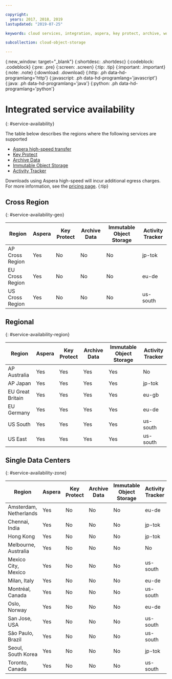 ```yaml
---

copyright:
  years: 2017, 2018, 2019
lastupdated: "2019-07-25"

keywords: cloud services, integration, aspera, key protect, archive, worm

subcollection: cloud-object-storage

---
```

{:new_window: target="_blank"}
{:shortdesc: .shortdesc}
{:codeblock: .codeblock}
{:pre: .pre}
{:screen: .screen}
{:tip: .tip}
{:important: .important}
{:note: .note}
{:download: .download} 
{:http: .ph data-hd-programlang='http'} 
{:javascript: .ph data-hd-programlang='javascript'} 
{:java: .ph data-hd-programlang='java'} 
{:python: .ph data-hd-programlang='python'}

# Integrated service availability
{: #service-availability}

The table below describes the regions where the following services are supported
* [Aspera high-speed transfer](/docs/services/cloud-object-storage/basics?topic=cloud-object-storage-aspera)
* [Key Protect](/docs/services/cloud-object-storage/basics/cloud-object-storage/basics?topic=cloud-object-storage-encryption#sse-kp)
* [Archive Data](/docs/services/cloud-object-storage/basics?topic=cloud-object-storage-archive)
* [Immutable Object Storage](/docs/services/cloud-object-storage/basics?topic=cloud-object-storage-immutable)
* [Activity Tracker](docs/services/Activity-Tracker-with-LogDNA?topic=logdnaat-getting-started#getting-started)


Downloads using Aspera high-speed will incur additional egress charges. For more information, see the [pricing page](https://www.ibm.com/cloud/object-storage).
{:tip}

## Cross Region
{: #service-availability-geo}

<table>
  <thead>
    <tr>
      <th>Region</th>
      <th>Aspera</th>
      <th>Key Protect</th>
      <th>Archive Data</th>
      <th>Immutable Object Storage</th>
      <th>Activity Tracker</th>
    </tr>
  </thead>
  <tr>
    <td>AP Cross Region</td>
    <td>Yes</td>
    <td>No</td>
    <td>No</td>
    <td>No</td>
    <td>jp-tok</td>
  </tr>
  <tr>
    <td>EU Cross Region</td>
    <td>Yes</td>
    <td>No</td>
    <td>No</td>
    <td>No</td>
    <td>eu-de</td>
  </tr>
  <tr>
    <td>US Cross Region</td>
    <td>Yes</td>
    <td>No</td>
    <td>No</td>
    <td>No</td>
    <td>us-south</td>
  </tr>
 </table>





## Regional
{: #service-availability-region}

<table>
  <thead>
    <tr>
      <th>Region</th>
      <th>Aspera</th>
      <th>Key Protect</th>
      <th>Archive Data</th>
      <th>Immutable Object Storage</th>
      <th>Activity Tracker</th>
    </tr>
  </thead>
   <tr>
    <td>AP Australia</td>
    <td>Yes</td>
    <td>Yes</td>
    <td>Yes</td>
    <td>Yes</td>
    <td>No</td>
   </tr>
   <tr>
    <td>AP Japan</td>
    <td>Yes</td>
    <td>Yes</td>
    <td>Yes</td>
    <td>Yes</td>
    <td>jp-tok</td>
   </tr>
   <tr>
    <td>EU Great Britain</td>
    <td>Yes</td>
    <td>Yes</td>
    <td>Yes</td>
    <td>Yes</td>
    <td>eu-gb</td>
   </tr>
   <tr>
    <td>EU Germany</td>
    <td>Yes</td>
    <td>Yes</td>
    <td>Yes</td>
    <td>Yes</td>
    <td>eu-de</td>
   </tr>
   <tr>
    <td>US South</td>
    <td>Yes</td>
    <td>Yes</td>
    <td>Yes</td>
    <td>Yes</td>
    <td>us-south</td>
   </tr>
   <tr>
    <td>US East</td>
    <td>Yes</td>
    <td>Yes</td>
    <td>Yes</td>
    <td>Yes</td>
    <td>us-south</td>
   </tr>
</table>



## Single Data Centers
{: #service-availability-zone}

<table>
  <thead>
    <tr>
      <th>Region</th>
      <th>Aspera</th>
      <th>Key Protect</th>
      <th>Archive Data</th>
      <th>Immutable Object Storage</th>
      <th>Activity Tracker</th>
    </tr>
  </thead>
  <tr>
    <td>Amsterdam, Netherlands</td>
    <td>Yes</td>
    <td>No</td>
    <td>No</td>
    <td>No</td>
    <td>eu-de</td>
  </tr>
  <tr>
    <td>Chennai, India</td>
    <td>Yes</td>
    <td>No</td>
    <td>No</td>
    <td>No</td>
    <td>jp-tok</td>
  </tr>
  <tr>
    <td>Hong Kong</td>
    <td>Yes</td>
    <td>No</td>
    <td>No</td>
    <td>No</td>
    <td>jp-tok</td>
  </tr>
  <tr>
    <td>Melbourne, Australia</td>
    <td>Yes</td>
    <td>No</td>
    <td>No</td>
    <td>No</td>
    <td>No</td>
  </tr>
  <tr>
    <td>Mexico City, Mexico</td>
    <td>Yes</td>
    <td>No</td>
    <td>No</td>
    <td>No</td>
    <td>us-south</td>
  </tr>
  <tr>
    <td>Milan, Italy</td>
    <td>Yes</td>
    <td>No</td>
    <td>No</td>
    <td>No</td>
    <td>eu-de</td>
  </tr>
  <tr>
    <td>Montréal, Canada</td>
    <td>Yes</td>
    <td>No</td>
    <td>No</td>
    <td>No</td>
    <td>us-south</td>
  </tr>
  <tr>
    <td>Oslo, Norway</td>
    <td>Yes</td>
    <td>No</td>
    <td>No</td>
    <td>No</td>
    <td>eu-de</td>
  </tr>
  <tr>
    <td>San Jose, USA</td>
    <td>Yes</td>
    <td>No</td>
    <td>No</td>
    <td>No</td>
    <td>us-south</td>
  </tr>
  <tr>
    <td>São Paulo, Brazil</td>
    <td>Yes</td>
    <td>No</td>
    <td>No</td>
    <td>No</td>
    <td>us-south</td>
  </tr>
  <tr>
    <td>Seoul, South Korea</td>
    <td>Yes</td>
    <td>No</td>
    <td>No</td>
    <td>No</td>
    <td>jp-tok</td>
  </tr>
  <tr>
    <td>Toronto, Canada</td>
    <td>Yes</td>
    <td>No</td>
    <td>No</td>
    <td>No</td>
    <td>us-south</td>
  </tr>
</table>

